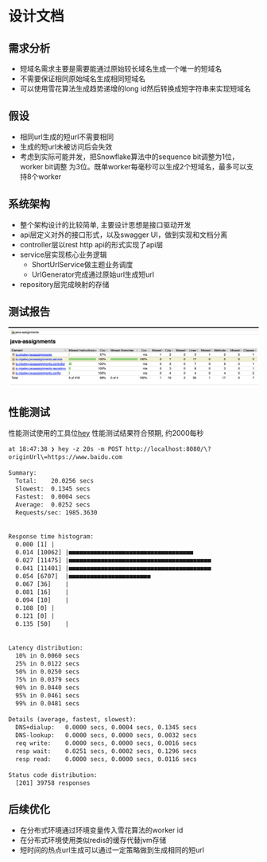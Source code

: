 # 设计文档
## 需求分析
- 短域名需求主要是需要能通过原始较长域名生成一个唯一的短域名
- 不需要保证相同原始域名生成相同短域名
- 可以使用雪花算法生成趋势递增的long id然后转换成短字符串来实现短域名

## 假设
- 相同url生成的短url不需要相同
- 生成的短url未被访问后会失效
- 考虑到实际可能并发，把Snowflake算法中的sequence bit调整为1位，worker bit调整
为3位。既单worker每毫秒可以生成2个短域名，最多可以支持8个worker

## 系统架构
- 整个架构设计的比较简单, 主要设计思想是接口驱动开发
- api层定义对外的接口形式，以及swagger UI，做到实现和文档分离
- controller层以rest http api的形式实现了api层
- service层实现核心业务逻辑
  - ShortUrlService做主题业务调度
  - UrlGenerator完成通过原始url生成短url
- repository层完成映射的存储


## 测试报告
![Jacoco Report](./test_report.png)

## 性能测试
性能测试使用的工具位[hey](https://github.com/rakyll/hey)
性能测试结果符合预期, 约2000每秒
~~~shell
at 18:47:38 ❯ hey -z 20s -m POST http://localhost:8080/\?originUrl\=https://www.baidu.com

Summary:
  Total:	20.0256 secs
  Slowest:	0.1345 secs
  Fastest:	0.0004 secs
  Average:	0.0252 secs
  Requests/sec:	1985.3630


Response time histogram:
  0.000 [1]	|
  0.014 [10062]	|■■■■■■■■■■■■■■■■■■■■■■■■■■■■■■■■■■■
  0.027 [11475]	|■■■■■■■■■■■■■■■■■■■■■■■■■■■■■■■■■■■■■■■■
  0.041 [11401]	|■■■■■■■■■■■■■■■■■■■■■■■■■■■■■■■■■■■■■■■■
  0.054 [6707]	|■■■■■■■■■■■■■■■■■■■■■■■
  0.067 [36]	|
  0.081 [16]	|
  0.094 [10]	|
  0.108 [0]	|
  0.121 [0]	|
  0.135 [50]	|


Latency distribution:
  10% in 0.0060 secs
  25% in 0.0122 secs
  50% in 0.0250 secs
  75% in 0.0379 secs
  90% in 0.0440 secs
  95% in 0.0461 secs
  99% in 0.0481 secs

Details (average, fastest, slowest):
  DNS+dialup:	0.0000 secs, 0.0004 secs, 0.1345 secs
  DNS-lookup:	0.0000 secs, 0.0000 secs, 0.0032 secs
  req write:	0.0000 secs, 0.0000 secs, 0.0016 secs
  resp wait:	0.0251 secs, 0.0002 secs, 0.1296 secs
  resp read:	0.0000 secs, 0.0000 secs, 0.0116 secs

Status code distribution:
  [201]	39758 responses
~~~

## 后续优化
- 在分布式环境通过环境变量传入雪花算法的worker id
- 在分布式环境使用类似redis的缓存代替jvm存储
- 短时间的热点url生成可以通过一定策略做到生成相同的短url